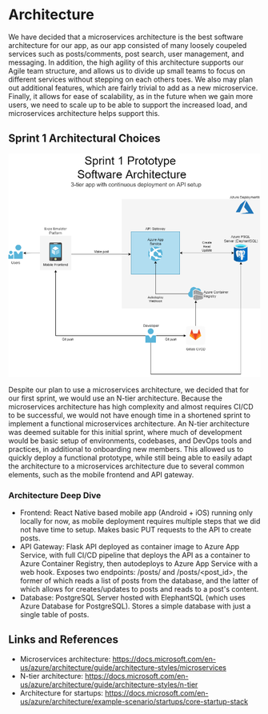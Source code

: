 # Architecture

We have decided that a microservices architecture is the best software architecture for our app, as our app consisted of many loosely coupeled services such as posts/comments, post search, user management, and messaging. In addition, the high agility of this architecture supports our Agile team structure, and allows us to divide up small teams to focus on different services without stepping on each others toes. We also may plan out additional features, which are fairly trivial to add as a new microservice. Finally, it allows for ease of scalability, as in the future when we gain more users, we need to scale up to be able to support the increased load, and microservices architecture helps support this.

## Sprint 1 Architectural Choices

![sprint 1 pic](./Sprint1Architecture.png)

Despite our plan to use a microservices architecture, we decided that for our first sprint, we would use an N-tier architecture. Because the microservices architecture has high complexity and almost requires CI/CD to be successful, we would not have enough time in a shortened sprint to implement a functional microservices architecture. An N-tier architecture was deemed suitable for this initial sprint, where much of development would be basic setup of environments, codebases, and DevOps tools and practices, in additional to onboarding new members. This allowed us to quickly deploy a functional prototype, while still being able to easily adapt the architecture to a microservices architecture due to several common elements, such as the mobile frontend and API gateway.

### Architecture Deep Dive

-   Frontend: React Native based mobile app (Android + iOS) running only locally for now, as mobile deployment requires multiple steps that we did not have time to setup. Makes basic PUT requests to the API to create posts.
-   API Gateway: Flask API deployed as container image to Azure App Service, with full CI/CD pipeline that deploys the API as a container to Azure Container Registry, then autodeploys to Azure App Service with a web hook. Exposes two endpoints: /posts/ and /posts/<post_id>, the former of which reads a list of posts from the database, and the latter of which allows for creates/updates to posts and reads to a post's content.
-   Database: PostgreSQL Server hosted with ElephantSQL (which uses Azure Database for PostgreSQL). Stores a simple database with just a single table of posts.

## Links and References

-   Microservices architecture: https://docs.microsoft.com/en-us/azure/architecture/guide/architecture-styles/microservices
-   N-tier architecture: https://docs.microsoft.com/en-us/azure/architecture/guide/architecture-styles/n-tier
-   Architecture for startups: https://docs.microsoft.com/en-us/azure/architecture/example-scenario/startups/core-startup-stack
